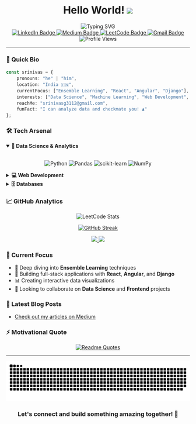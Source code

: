 <div align="center">
  
  # Hello World! <img src="https://media.giphy.com/media/hvRJCLFzcasrR4ia7z/giphy.gif" width="30px"/>

  <div id="header">
    <img src="https://readme-typing-svg.demolab.com?font=Fira+Code&pause=1000&color=6495ED&center=true&vCenter=true&random=false&width=500&lines=Data+Analyst+%F0%9F%93%8A;Full+Stack+Developer+%F0%9F%92%BB;Machine+Learning+Enthusiast+%F0%9F%A4%96;Chess+Player+%E2%99%9F%EF%B8%8F" alt="Typing SVG" />
  </div>

  <div id="badges">
    <a href="https://linkedin.com/in/srinivas-koruprolu">
      <img src="https://img.shields.io/badge/LinkedIn-blue?style=for-the-badge&logo=linkedin&logoColor=white" alt="LinkedIn Badge"/>
    </a>
    <a href="https://medium.com/@srinivaskoruprolu5">
      <img src="https://img.shields.io/badge/Medium-black?style=for-the-badge&logo=medium&logoColor=white" alt="Medium Badge"/>
    </a>
    <a href="https://www.leetcode.com/srinivasg3112">
      <img src="https://img.shields.io/badge/LeetCode-FFA116?style=for-the-badge&logo=leetcode&logoColor=black" alt="LeetCode Badge"/>
    </a>
    <a href="mailto:srinivasg3112@gmail.com">
      <img src="https://img.shields.io/badge/Gmail-D14836?style=for-the-badge&logo=gmail&logoColor=white" alt="Gmail Badge"/>
    </a>
  </div>
  
  <img src="https://komarev.com/ghpvc/?username=srinivaskoruprolu007&style=flat-square&color=blue" alt="Profile Views"/>
</div>

---

### 🚀 Quick Bio

```typescript
const srinivas = {
    pronouns: "he" | "him",
    location: "India 🇮🇳",
    currentFocus: ["Ensemble Learning", "React", "Angular", "Django"],
    interests: ["Data Science", "Machine Learning", "Web Development", "Chess"],
    reachMe: "srinivasg3112@gmail.com",
    funFact: "I can analyze data and checkmate you! ♟️"
};
```

### 🛠️ Tech Arsenal

<details open>
<summary><b>🧮 Data Science & Analytics</b></summary>
<br>
<div align="center">
  
![Python](https://img.shields.io/badge/python-3670A0?style=for-the-badge&logo=python&logoColor=ffdd54)
![Pandas](https://img.shields.io/badge/pandas-%23150458.svg?style=for-the-badge&logo=pandas&logoColor=white)
![scikit-learn](https://img.shields.io/badge/scikit--learn-%23F7931E.svg?style=for-the-badge&logo=scikit-learn&logoColor=white)
![NumPy](https://img.shields.io/badge/numpy-%23013243.svg?style=for-the-badge&logo=numpy&logoColor=white)

</div>
</details>

<details>
<summary><b>💻 Web Development</b></summary>
<br>
<div align="center">

![React](https://img.shields.io/badge/react-%2320232a.svg?style=for-the-badge&logo=react&logoColor=%2361DAFB)
![Angular](https://img.shields.io/badge/angular-%23DD0031.svg?style=for-the-badge&logo=angular&logoColor=white)
![TypeScript](https://img.shields.io/badge/typescript-%23007ACC.svg?style=for-the-badge&logo=typescript&logoColor=white)
![Django](https://img.shields.io/badge/django-%23092E20.svg?style=for-the-badge&logo=django&logoColor=white)

</div>
</details>

<details>
<summary><b>🗄️ Databases</b></summary>
<br>
<div align="center">

![Postgres](https://img.shields.io/badge/postgres-%23316192.svg?style=for-the-badge&logo=postgresql&logoColor=white)
![MySQL](https://img.shields.io/badge/mysql-%2300f.svg?style=for-the-badge&logo=mysql&logoColor=white)
![MicrosoftSQLServer](https://img.shields.io/badge/Microsoft%20SQL%20Server-CC2927?style=for-the-badge&logo=microsoft%20sql%20server&logoColor=white)

</div>
</details>

### 📈 GitHub Analytics

<div align="center">
  <img src="https://leetcard.jacoblin.cool/srinivasg3112?theme=dark&font=Fira%20Code&ext=heatmap" alt="LeetCode Stats" />
</div>

<div align="center">
  
[![GitHub Streak](https://streak-stats.demolab.com?user=srinivaskoruprolu007&theme=transparent&hide_border=true&mode=weekly&fire=FF2222&ring=2234FF&currStreakLabel=2234FF)](https://git.io/streak-stats)

</div>

<div align="center">
  <a href="https://github.com/srinivaskoruprolu007">
    <img height="180em" src="https://github-readme-stats.vercel.app/api?username=srinivaskoruprolu007&show_icons=true&theme=transparent&hide_border=true&count_private=true&rank_icon=github"/>
    <img height="180em" src="https://github-readme-stats.vercel.app/api/top-langs/?username=srinivaskoruprolu007&layout=compact&theme=transparent&hide_border=true&langs_count=8"/>
  </a>
</div>

### 🎯 Current Focus

- 🔬 Deep diving into **Ensemble Learning** techniques
- 🌱 Building full-stack applications with **React**, **Angular**, and **Django**
- 📊 Creating interactive data visualizations
- 🤝 Looking to collaborate on **Data Science** and **Frontend** projects

### 📝 Latest Blog Posts
<!-- BLOG-POST-LIST:START -->
- [Check out my articles on Medium](https://medium.com/@srinivaskoruprolu5)
<!-- BLOG-POST-LIST:END -->

### ⚡ Motivational Quote

<div align="center">
  
[![Readme Quotes](https://quotes-github-readme.vercel.app/api?type=horizontal&theme=catppuccin_mocha)](https://github.com/piyushsuthar/github-readme-quotes)

</div>

---

<div align="center">
  <img src="https://raw.githubusercontent.com/Platane/snk/output/github-contribution-grid-snake-dark.svg" alt="Snake animation" />
  
  ### Let's connect and build something amazing together! 🚀
</div>
